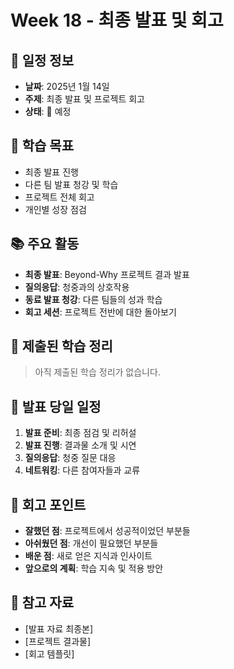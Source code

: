 # Week 18 - 최종 발표 및 회고

## 📅 일정 정보
- **날짜**: 2025년 1월 14일
- **주제**: 최종 발표 및 프로젝트 회고
- **상태**: 📅 예정

## 🎯 학습 목표
- 최종 발표 진행
- 다른 팀 발표 청강 및 학습
- 프로젝트 전체 회고
- 개인별 성장 점검

## 📚 주요 활동
- **최종 발표**: Beyond-Why 프로젝트 결과 발표
- **질의응답**: 청중과의 상호작용
- **동료 발표 청강**: 다른 팀들의 성과 학습
- **회고 세션**: 프로젝트 전반에 대한 돌아보기

## 📝 제출된 학습 정리
> 아직 제출된 학습 정리가 없습니다.

## 🎯 발표 당일 일정
1. **발표 준비**: 최종 점검 및 리허설
2. **발표 진행**: 결과물 소개 및 시연
3. **질의응답**: 청중 질문 대응
4. **네트워킹**: 다른 참여자들과 교류

## 💭 회고 포인트
- **잘했던 점**: 프로젝트에서 성공적이었던 부분들
- **아쉬웠던 점**: 개선이 필요했던 부분들
- **배운 점**: 새로 얻은 지식과 인사이트
- **앞으로의 계획**: 학습 지속 및 적용 방안

## 🔗 참고 자료
- [발표 자료 최종본]
- [프로젝트 결과물]
- [회고 템플릿]